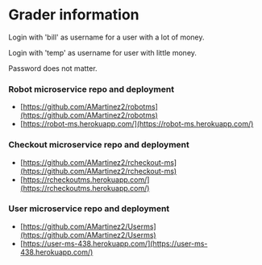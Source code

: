# Grader information

Login with 'bill' as username for a user with a lot of money.

Login with 'temp' as username for user with little money.

Password does not matter.

### Robot microservice repo and deployment
* [https://github.com/AMartinez2/robotms](https://github.com/AMartinez2/robotms)
* [https://robot-ms.herokuapp.com/](https://robot-ms.herokuapp.com/)

### Checkout microservice repo and deployment
* [https://github.com/AMartinez2/rcheckout-ms](https://github.com/AMartinez2/rcheckout-ms)
* [https://rcheckoutms.herokuapp.com/](https://rcheckoutms.herokuapp.com/)

### User microservice repo and deployment
* [https://github.com/AMartinez2/Userms](https://github.com/AMartinez2/Userms)
* [https://user-ms-438.herokuapp.com/](https://user-ms-438.herokuapp.com/)
